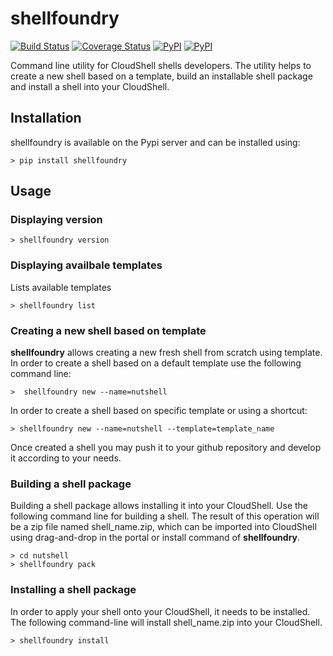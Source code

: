 # shellfoundry
[![Build Status](https://travis-ci.org/QualiSystems/shellfoundry.svg?branch=develop)](https://travis-ci.org/QualiSystems/shellfoundry) [![Coverage Status](https://coveralls.io/repos/github/QualiSystems/shellfoundry/badge.svg?branch=develop)](https://coveralls.io/github/QualiSystems/shellfoundry?branch=develop) [![PyPI](https://img.shields.io/pypi/pyversions/shellfoundry.svg?maxAge=2592000)]() [![PyPI](https://img.shields.io/pypi/v/shellfoundry.svg?maxAge=2592000)]() 

Command line utility for CloudShell shells developers. The utility helps to create a new shell based on a template,
build an installable shell package and install a shell into your CloudShell.

## Installation

shellfoundry is available on the Pypi server and can be installed using:

```batch
> pip install shellfoundry
```

## Usage

### Displaying version
```batch 
> shellfoundry version
```

### Displaying availbale templates
Lists available templates
```batch 
> shellfoundry list
```

### Creating a new shell based on template
**shellfoundry** allows creating a new fresh shell from scratch using template. In order to create a shell based on a default template use the following command line:
```batch
>  shellfoundry new --name=nutshell
```

In order to create a shell based on specific template
or using a shortcut:
```batch 
> shellfoundry new --name=nutshell --template=template_name
```
Once created a shell you may push it to your github repository and develop it according to your needs.

### Building a shell package
Building a shell package allows installing it into your CloudShell. Use the following command line for building a shell.
The result of this operation will be a zip file named shell_name.zip, which can be imported into CloudShell using
drag-and-drop in the portal or install command of **shellfoundry**.

```batch
> cd nutshell
> shellfoundry pack 
```

### Installing a shell package
In order to apply your shell onto your CloudShell, it needs to be installed. The following command-line will install
shell_name.zip into your CloudShell.

```batch
> shellfoundry install
```

